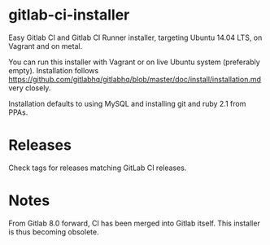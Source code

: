 gitlab-ci-installer
===================

Easy Gitlab CI and Gitlab CI Runner installer, targeting Ubuntu 14.04 LTS, on Vagrant and on metal.

You can run this installer with Vagrant or on live Ubuntu system (preferably empty).
Installation follows https://github.com/gitlabhq/gitlabhq/blob/master/doc/install/installation.md very closely.

Installation defaults to using MySQL and installing git and ruby 2.1 from PPAs.

Releases
========

Check tags for releases matching GitLab CI releases.

Notes
=====

From Gitlab 8.0 forward, CI has been merged into Gitlab itself. This installer is thus becoming obsolete.

